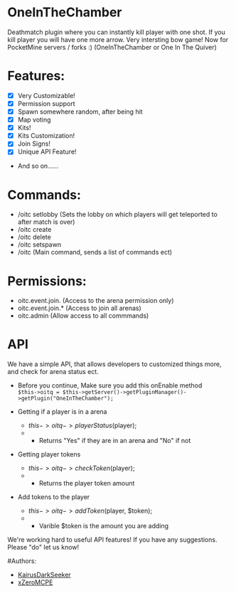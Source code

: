 # OneInTheChamber

Deathmatch plugin where you can instantly kill player with one shot. If you kill player you will have one more arrow. Very intersting bow game! Now for PocketMine servers / forks :)   (OneInTheChamber or One In The Quiver)
 
# Features:

- [x] Very Customizable!
- [x] Permission support
- [x] Spawn somewhere random, after being hit
- [x] Map voting
- [x] Kits!
- [x] Kits Customization!
- [x] Join Signs!
- [x] Unique API Feature!
- And so on......

# Commands:

- /oitc setlobby (Sets the lobby on which players will get teleported to after match is over)
- /oitc create <ArenaName> <PlayerSlot>
- /oitc delete <AreneName>
- /oitc setspawn <ArenaName> <Number>
- /oitc (Main command, sends a list of commands ect)
 
# Permissions:
- oitc.event.join.<ArenaName> (Access to the arena permission only)
- oitc.event.join.*  (Access to join all arenas)
- oitc.admin (Allow access to all commmands)
 
# API
We have a simple API, that allows developers to customized things more, and check for arena status ect. 

* Before you continue,
 Make sure you add this onEnable method <br />
`$this->oitq = $this->getServer()->getPluginManager()->getPlugin("OneInTheChamber");`

* Getting if a player is in a arena
   - $this->oitq->playerStatus($player); 
   - - Returns "Yes" if they are in an arena and "No" if not
   
* Getting player tokens
   - $this->oitq->checkToken($player); 
   - - Returns the player token amount
   
* Add tokens to the player
   - $this->oitq->addToken($player, $token); 
   - - Varible $token is the amount you are adding
 
We're working hard to useful API features! If you have any suggestions. Please "do" let us know!

#Authors:
- [KairusDarkSeeker](https://github.com/KairusDarkSeeker)
- [xZeroMCPE](https://github.com/xZeroMCPE)
